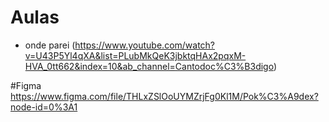 # Aulas

- onde parei (https://www.youtube.com/watch?v=U43P5Yl4qXA&list=PLubMkQeK3jbktqHAx2pqxM-HVA_0tt662&index=10&ab_channel=Cantodoc%C3%B3digo)

#Figma
https://www.figma.com/file/THLxZSlOoUYMZrjFg0Kl1M/Pok%C3%A9dex?node-id=0%3A1
